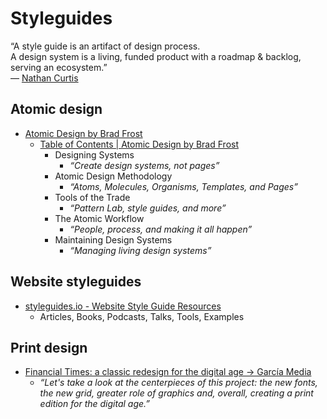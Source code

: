 # Styleguides

“A style guide is an artifact of design process.  
A design system is a living, funded product with a roadmap & backlog, serving an ecosystem.”  
— [Nathan Curtis](https://twitter.com/nathanacurtis/status/656829204235972608)


## Atomic design

- [Atomic Design by Brad Frost](http://atomicdesign.bradfrost.com/)
  - [Table of Contents | Atomic Design by Brad Frost](http://atomicdesign.bradfrost.com/table-of-contents/)
    - Designing Systems
      - _“Create design systems, not pages”_
    - Atomic Design Methodology
      - _“Atoms, Molecules, Organisms, Templates, and Pages”_
    - Tools of the Trade
      - _“Pattern Lab, style guides, and more”_
    - The Atomic Workflow
      - _“People, process, and making it all happen”_
    - Maintaining Design Systems
      - _“Managing living design systems”_


## Website styleguides

- [styleguides.io - Website Style Guide Resources](http://styleguides.io/)
  - Articles, Books, Podcasts, Talks, Tools, Examples


## Print design

- [Financial Times: a classic redesign for the digital age → García Media](http://garciamedia.com/blog/financial_times_a_classic_redesign_for_the_digital_age)
  - _“Let's take a look at the centerpieces of this project: the new fonts, the new grid, greater role of graphics and, overall, creating a print edition for the digital age.”_
